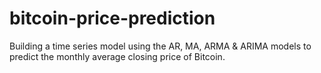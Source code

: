 # bitcoin-price-prediction
Building a time series model using the AR, MA, ARMA &amp; ARIMA models to predict the monthly average closing price of Bitcoin.
